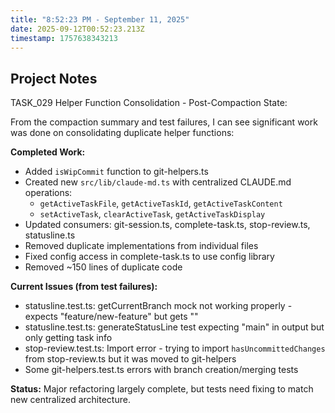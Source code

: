 ```yaml
---
title: "8:52:23 PM - September 11, 2025"
date: 2025-09-12T00:52:23.213Z
timestamp: 1757638343213
---
```


## Project Notes

TASK_029 Helper Function Consolidation - Post-Compaction State:

From the compaction summary and test failures, I can see significant work was done on consolidating duplicate helper functions:

**Completed Work:**
- Added `isWipCommit` function to git-helpers.ts 
- Created new `src/lib/claude-md.ts` with centralized CLAUDE.md operations:
  - `getActiveTaskFile`, `getActiveTaskId`, `getActiveTaskContent`
  - `setActiveTask`, `clearActiveTask`, `getActiveTaskDisplay`
- Updated consumers: git-session.ts, complete-task.ts, stop-review.ts, statusline.ts
- Removed duplicate implementations from individual files
- Fixed config access in complete-task.ts to use config library
- Removed ~150 lines of duplicate code

**Current Issues (from test failures):**
- statusline.test.ts: getCurrentBranch mock not working properly - expects "feature/new-feature" but gets ""
- statusline.test.ts: generateStatusLine test expecting "main" in output but only getting task info
- stop-review.test.ts: Import error - trying to import `hasUncommittedChanges` from stop-review.ts but it was moved to git-helpers
- Some git-helpers.test.ts errors with branch creation/merging tests

**Status:** Major refactoring largely complete, but tests need fixing to match new centralized architecture.

